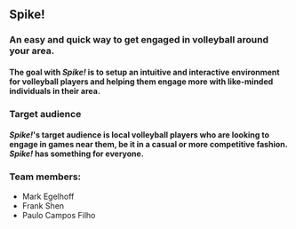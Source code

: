 ## Spike!

### An easy and quick way to get engaged in volleyball around your area.

#### The goal with *Spike!* is to setup an intuitive and interactive environment for volleyball players and helping them engage more with like-minded individuals in their area.

### Target audience

#### *Spike!*'s target audience is local volleyball players who are looking to engage in games near them, be it in a casual or more competitive fashion. *Spike!* has something for everyone.

### Team members:
* Mark Egelhoff
* Frank Shen
* Paulo Campos Filho